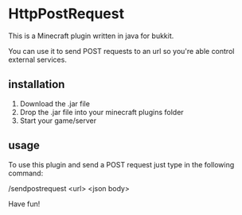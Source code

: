 # HttpPostRequest
This is a Minecraft plugin written in java for bukkit.

You can use it to send POST requests to an url so you're able control external services.

## installation

1. Download the .jar file
2. Drop the .jar file into your minecraft plugins folder
3. Start your game/server

## usage

To use this plugin and send a POST request just type in the following command:

/sendpostrequest \<url> \<json body>

Have fun!
